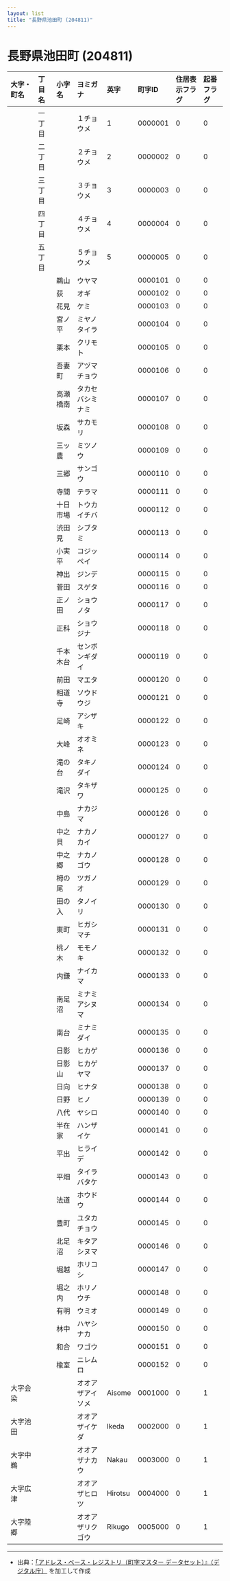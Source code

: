 ```yaml
---
layout: list
title: "長野県池田町 (204811)"
---
```


# 長野県池田町 (204811)

| 大字・町名 | 丁目名 | 小字名 | ヨミガナ | 英字 | 町字ID | 住居表示フラグ | 起番フラグ |
|:---|:---|:---|:---|:---|:---|:---|:---|
|  | 一丁目 |  |  １チョウメ  | 1 | 0000001 | 0 | 0 |
|  | 二丁目 |  |  ２チョウメ  | 2 | 0000002 | 0 | 0 |
|  | 三丁目 |  |  ３チョウメ  | 3 | 0000003 | 0 | 0 |
|  | 四丁目 |  |  ４チョウメ  | 4 | 0000004 | 0 | 0 |
|  | 五丁目 |  |  ５チョウメ  | 5 | 0000005 | 0 | 0 |
|  |  | 鵜山 |   ウヤマ |  | 0000101 | 0 | 0 |
|  |  | 荻 |   オギ |  | 0000102 | 0 | 0 |
|  |  | 花見 |   ケミ |  | 0000103 | 0 | 0 |
|  |  | 宮ノ平 |   ミヤノタイラ |  | 0000104 | 0 | 0 |
|  |  | 栗本 |   クリモト |  | 0000105 | 0 | 0 |
|  |  | 吾妻町 |   アヅマチョウ |  | 0000106 | 0 | 0 |
|  |  | 高瀬橋南 |   タカセバシミナミ |  | 0000107 | 0 | 0 |
|  |  | 坂森 |   サカモリ |  | 0000108 | 0 | 0 |
|  |  | 三ッ農 |   ミツノウ |  | 0000109 | 0 | 0 |
|  |  | 三郷 |   サンゴウ |  | 0000110 | 0 | 0 |
|  |  | 寺間 |   テラマ |  | 0000111 | 0 | 0 |
|  |  | 十日市場 |   トウカイチバ |  | 0000112 | 0 | 0 |
|  |  | 渋田見 |   シブタミ |  | 0000113 | 0 | 0 |
|  |  | 小実平 |   コジッペイ |  | 0000114 | 0 | 0 |
|  |  | 神出 |   ジンデ |  | 0000115 | 0 | 0 |
|  |  | 菅田 |   スゲタ |  | 0000116 | 0 | 0 |
|  |  | 正ノ田 |   ショウノタ |  | 0000117 | 0 | 0 |
|  |  | 正科 |   ショウジナ |  | 0000118 | 0 | 0 |
|  |  | 千本木台 |   センボンギダイ |  | 0000119 | 0 | 0 |
|  |  | 前田 |   マエタ |  | 0000120 | 0 | 0 |
|  |  | 相道寺 |   ソウドウジ |  | 0000121 | 0 | 0 |
|  |  | 足崎 |   アシザキ |  | 0000122 | 0 | 0 |
|  |  | 大峰 |   オオミネ |  | 0000123 | 0 | 0 |
|  |  | 滝の台 |   タキノダイ |  | 0000124 | 0 | 0 |
|  |  | 滝沢 |   タキザワ |  | 0000125 | 0 | 0 |
|  |  | 中島 |   ナカジマ |  | 0000126 | 0 | 0 |
|  |  | 中之貝 |   ナカノカイ |  | 0000127 | 0 | 0 |
|  |  | 中之郷 |   ナカノゴウ |  | 0000128 | 0 | 0 |
|  |  | 栂の尾 |   ツガノオ |  | 0000129 | 0 | 0 |
|  |  | 田の入 |   タノイリ |  | 0000130 | 0 | 0 |
|  |  | 東町 |   ヒガシマチ |  | 0000131 | 0 | 0 |
|  |  | 桃ノ木 |   モモノキ |  | 0000132 | 0 | 0 |
|  |  | 内鎌 |   ナイカマ |  | 0000133 | 0 | 0 |
|  |  | 南足沼 |   ミナミアシヌマ |  | 0000134 | 0 | 0 |
|  |  | 南台 |   ミナミダイ |  | 0000135 | 0 | 0 |
|  |  | 日影 |   ヒカゲ |  | 0000136 | 0 | 0 |
|  |  | 日影山 |   ヒカゲヤマ |  | 0000137 | 0 | 0 |
|  |  | 日向 |   ヒナタ |  | 0000138 | 0 | 0 |
|  |  | 日野 |   ヒノ |  | 0000139 | 0 | 0 |
|  |  | 八代 |   ヤシロ |  | 0000140 | 0 | 0 |
|  |  | 半在家 |   ハンザイケ |  | 0000141 | 0 | 0 |
|  |  | 平出 |   ヒライデ |  | 0000142 | 0 | 0 |
|  |  | 平畑 |   タイラバタケ |  | 0000143 | 0 | 0 |
|  |  | 法道 |   ホウドウ |  | 0000144 | 0 | 0 |
|  |  | 豊町 |   ユタカチョウ |  | 0000145 | 0 | 0 |
|  |  | 北足沼 |   キタアシヌマ |  | 0000146 | 0 | 0 |
|  |  | 堀越 |   ホリコシ |  | 0000147 | 0 | 0 |
|  |  | 堀之内 |   ホリノウチ |  | 0000148 | 0 | 0 |
|  |  | 有明 |   ウミオ |  | 0000149 | 0 | 0 |
|  |  | 林中 |   ハヤシナカ |  | 0000150 | 0 | 0 |
|  |  | 和合 |   ワゴウ |  | 0000151 | 0 | 0 |
|  |  | 楡室 |   ニレムロ |  | 0000152 | 0 | 0 |
| 大字会染 |  |  | オオアザアイソメ   | Aisome | 0001000 | 0 | 1 |
| 大字池田 |  |  | オオアザイケダ   | Ikeda | 0002000 | 0 | 1 |
| 大字中鵜 |  |  | オオアザナカウ   | Nakau | 0003000 | 0 | 1 |
| 大字広津 |  |  | オオアザヒロツ   | Hirotsu | 0004000 | 0 | 1 |
| 大字陸郷 |  |  | オオアザリクゴウ   | Rikugo | 0005000 | 0 | 1 |

---

- 出典：[「アドレス・ベース・レジストリ（町字マスター データセット）』（デジタル庁）](https://www.digital.go.jp/policies/base_registry_address/) を加工して作成
